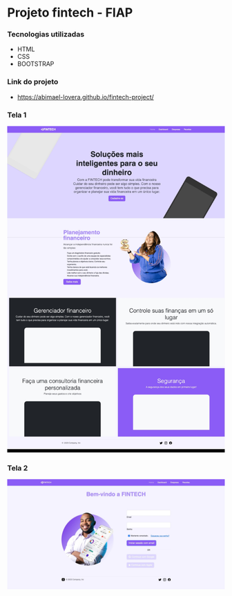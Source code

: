 # Projeto fintech - FIAP

### Tecnologias utilizadas

- HTML
- CSS
- BOOTSTRAP

### Link do projeto

- https://abimael-lovera.github.io/fintech-project/

### Tela 1

![projeto-fintech-v1](./img/fintech-v1-home.jpeg)

### Tela 2

![projeto-fintech-v1](./img/fintech-v1-login.jpeg)
